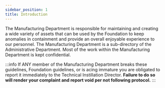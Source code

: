 ```yaml
---
sidebar_position: 1
title: Introduction
---
```

The Manufacturing Department is responsible for maintaining and creating a wide variety of assets that can be used by the Foundation to keep anomalies in containment and provide an overall enjoyable experience to our personnel. The Manufacturing Department is a sub-directory of the Administrative Department. Most of the work within the Manufacturing Department is kept confidential.

:::info
If ANY member of the Manufacturing Department breaks these guidelines, Foundation guidelines, or is acing immature you are obligated to report it immediately to the Technical Instillation Director. **Failure to do so will render your complaint and report void per not following protocol.**
:::